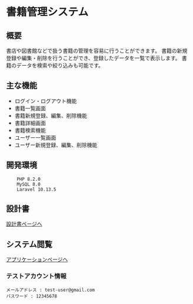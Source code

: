 # 書籍管理システム

## 概要
書店や図書館などで扱う書籍の管理を容易に行うことができます。
書籍の新規登録や編集・削除を行うことができ、登録したデータを一覧で表示します。
書籍のデータを検索や絞り込みも可能です。

## 主な機能
- ログイン・ログアウト機能
- 書籍一覧画面
- 書籍新規登録、編集、削除機能
- 書籍詳細画面
- 書籍検索機能
- ユーザー一覧画面
- ユーザー新規登録、編集、削除機能

## 開発環境
```
    PHP 8.2.0
    MySQL 8.0
    Laravel 10.13.5
```

## 設計書
[設計書ページへ](https://drive.google.com/drive/folders/1-OVVTt8GYCAzG-tagE_nflwZ8l-OlHQc?usp=sharing)

## システム閲覧
[アプリケーションページへ](https://book-management-app-8addc3c64d23.herokuapp.com/login)
### テストアカウント情報
```
メールアドレス : test-user@gmail.com
パスワード : 12345678
```

